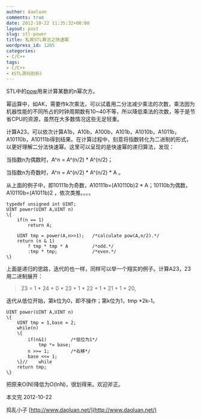 ```yaml
---
author: daoluan
comments: true
date: 2012-10-22 11:35:32+00:00
layout: post
slug: stl-power
title: 私房STL算法之快速幂
wordpress_id: 1265
categories:
- C/C++
tags:
- C/C++
- 《STL源码剖析》
---
```


STL中的[pow](http://www.cplusplus.com/reference/clibrary/cmath/pow/)用来计算某数的n幂次方。

幂运算中，如AK，需要作k次乘法，可以试着用二分法减少乘法的次数，乘法因为机器性能的不同所占的时钟周期数有10~40不等，所以降低乘法的次数，等于是节省CPU的资源，虽然在大多数情况这些无足轻重。

计算A23，可以依次计算A1b，A10b，A100b，A101b，A1010b，A1011b，A10110b，A10111b得到结果。在计算过程中，刻意将指数转化为二进制的形式，以更好理解二分法快速幂。这里可以呈现的是快速幂的递归算法，发现：

<!-- more -->

当指数n为偶数时，A^n = A^(n/2) * A^(n/2)；

当指数n为奇数时，A^n = A^(n/2) * A^(n/2) * A 。

从上面的例子中，即10111b为奇数，A10111b=(A10110b)2 * A；10110b为偶数，A10110b=(A1011b)2 ，依次类推。。。。

    
    typedef unsigned int UINT;
    UINT power(UINT A,UINT n)
    \{
    	if(n == 1)		
    		return A;
    
    	UINT tmp = power(A,n>>1);	/*calculate pow(A,n/2).*/
    	return (n & 1) 
    		? tmp * tmp * A			/*odd.*/
    		:tmp * tmp;				/*even.*/
    \}


上面是递归的思路，迭代的也一样，同样可以举一个翔实的例子。计算A23，23用二进制展开：


> 

> 
> 23 = 1 * 24 + 0 * 23 + 1 * 22 + 1 * 21 + 1 * 20,
> 
> 





迭代从低位开始，第k位为0，即不操作；第k位为1，tmp *2k-1。




    
    UINT power(UINT A,UINT n)
    \{
    	UINT tmp = 1,base = 2;
    	while(n)
    	\{
    		if(n&1)			/*低位为1*/
    			tmp *= base;
    		n >>= 1;		/*右移*/
    		base <<= 1;
    	\}//	while
    	return tmp;
    \}


把原来O(N)降低为O(lnN)，很划得来。欢迎斧正。

本文完 2012-10-22

捣乱小子 [http://www.daoluan.net/](http://www.daoluan.net/)
